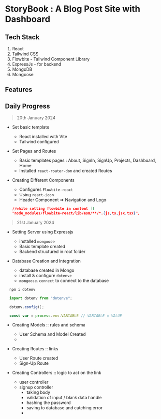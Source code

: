 # StoryBook : A Blog Post Site with Dashboard


## Tech Stack
1. React
2. Tailwind CSS
3. Flowbite - Tailwind Component Library
4. ExpressJs - for backend
5. MongoDB
6. Mongoose

## Features


## Daily Progress
> 20th January 2024
- Set basic template
  - React installed with Vite
  - Tailwind configured
  
- Set Pages and Routes
  - Basic templates pages : About, SignIn, SignUp, Projects, Dashboard, Home
  - Installed `react-router-dom` and created Routes
  
- Creating Different Components
  - Configures `Flowbite-react`
  - Using `react-icon`
  - Header Component => Navigation and Logo

  ```json
  //while setting flowbite in content []
  "node_modules/flowbite-react/lib/esm/**/*.{js,ts,jsx,tsx}",
  ```

> 21st January 2024
- Setting Server using Expressjs
  - installed `mongoose`
  - Basic template created
  - Backend structured in root folder
   
- Database Creation and Integration
  - database created in Mongo
  - install & configure `dotenve`
  - `mongoose.connect` to connect to the database

```js
  npm i dotenv

  import dotenv from "dotenve";

  dotenv.config();

  const var = process.env.VARIABLE // VARIABLE = VALUE

```
- Creating Models :: rules and schema
  - User Schema and Model Created
  - 

- Creating Routes :: links 
  - User Route created
  - Sign-Up Route

- Creating Controllers :: logic to act on the link
  - user controller
  - signup controller
    - taking body
    - validation of input / blank data handle
    - hashing the password
    - saving to database and catching error
    - 
